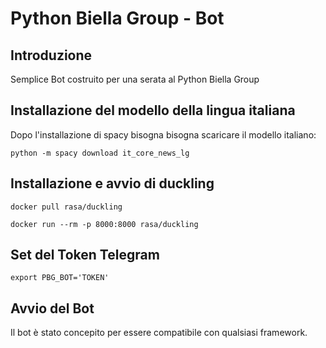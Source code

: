 # Python Biella Group - Bot

## Introduzione

Semplice Bot costruito per una serata al Python Biella Group

## Installazione del modello della lingua italiana

Dopo l'installazione di spacy bisogna bisogna scaricare il modello italiano:

```
python -m spacy download it_core_news_lg
```

## Installazione e avvio di duckling

```
docker pull rasa/duckling

docker run --rm -p 8000:8000 rasa/duckling
```

## Set del Token Telegram

```
export PBG_BOT='TOKEN'
```

## Avvio del Bot

Il bot è stato concepito per essere compatibile con qualsiasi framework.
